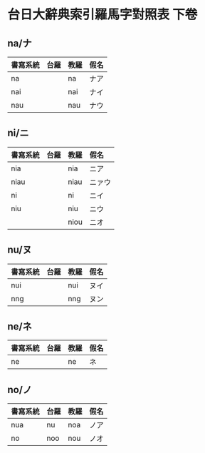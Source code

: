 # 台日大辭典索引羅馬字對照表 下卷

## na/ナ

| 書寫系統 | 台羅 | 教羅 | 假名 |
| :--- | :--- | :--- | :--- |
| na | | na | ナア |
| nai | | nai | ナイ |
| nau | | nau | ナウ |

## ni/ニ

| 書寫系統 | 台羅 | 教羅 | 假名 |
| :--- | :--- | :--- | :--- |
| nia | | nia | ニア |
| niau | | niau | ニァウ |
| ni | | ni | ニイ |
| niu | | niu | ニウ |
| | | niou | ニオ |

## nu/ヌ

| 書寫系統 | 台羅 | 教羅 | 假名 |
| :--- | :--- | :--- | :--- |
| nui | | nui | ヌイ |
| nng | | nng | ヌン |

## ne/ネ

| 書寫系統 | 台羅 | 教羅 | 假名 |
| :--- | :--- | :--- | :--- |
| ne | | ne | ネ |

## no/ノ

| 書寫系統 | 台羅 | 教羅 | 假名 |
| :--- | :--- | :--- | :--- |
| nua | nu | noa | ノア |
| no | noo | nou | ノオ |


